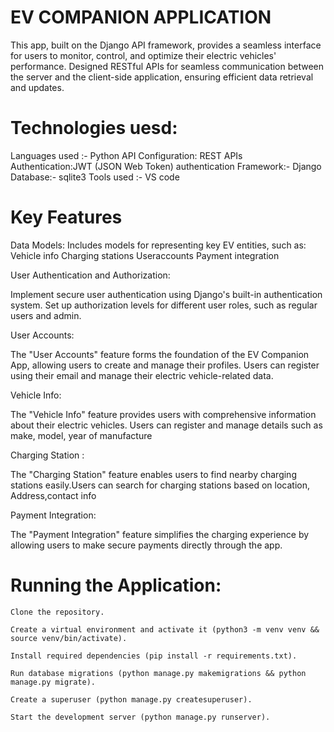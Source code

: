 # EV COMPANION APPLICATION 

 This app, built on the Django API framework, provides a seamless interface for users to monitor, control, and optimize their electric vehicles' performance. Designed RESTful APIs for seamless communication between the server and the client-side application, ensuring efficient data retrieval and updates.

# Technologies uesd:
Languages used :- Python
API Configuration: REST APIs
Authentication:JWT (JSON Web Token) authentication
Framework:- Django
Database:- sqlite3
Tools used :- VS code

# Key Features

Data Models: Includes models for representing key EV entities, such as:
Vehicle info
Charging stations
Useraccounts
Payment integration


User Authentication and Authorization:

Implement secure user authentication using Django's built-in authentication system.
Set up authorization levels for different user roles, such as regular users and admin.

User Accounts:

The "User Accounts" feature forms the foundation of the EV Companion App, allowing users to create and manage their profiles. Users can register using their email and manage their electric vehicle-related data.

Vehicle Info:

The "Vehicle Info" feature provides users with comprehensive information about their electric vehicles. Users can register and manage details such as make, model, year of manufacture

Charging Station :

The "Charging Station" feature enables users to find nearby charging stations easily.Users can search for charging stations based on location, Address,contact info

Payment Integration:

The "Payment Integration" feature simplifies the charging experience by allowing users to make secure payments directly through the app.

# Running the Application:

    Clone the repository.
	 
    Create a virtual environment and activate it (python3 -m venv venv && source venv/bin/activate).
	 
    Install required dependencies (pip install -r requirements.txt).
	 
    Run database migrations (python manage.py makemigrations && python manage.py migrate).
	 
    Create a superuser (python manage.py createsuperuser).
	 
    Start the development server (python manage.py runserver).


